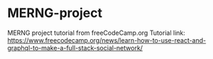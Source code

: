 # MERNG-project
MERNG project tutorial from freeCodeCamp.org 
Tutorial link: https://www.freecodecamp.org/news/learn-how-to-use-react-and-graphql-to-make-a-full-stack-social-network/
